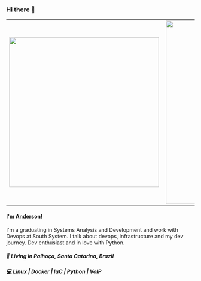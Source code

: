 ### Hi there 👋

<center>
<table>
  <tr>
      <td><img width="400px" align="left" src="https://github-readme-stats.vercel.app/api/top-langs/?username=afreitasdotdev&hide=html&layout=compact" /></td>
      <td><img width="490px" align="left" src="https://github-readme-stats.vercel.app/api?username=afreitasdotdev&count_private=true&theme=default" /></td>
  </tr>   
</table>
</center>

<h4 align="left">
  I'm Anderson!
</h4>
<p align="left">
  I'm a graduating in Systems Analysis and Development and work with Devops at South System. I talk about devops, infrastructure and my dev journey. Dev enthusiast and in love with Python. 
</p>
<h5 align="left">
  📌  Living in <b>Palhoça</b>, <b>Santa Catarina</b>, <b>Brazil</b>  
</h5>
<h5 align="left">💻 Linux | Docker | IaC | Python | VoIP</h5>
